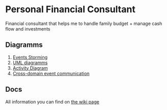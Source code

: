 # Personal Financial Consultant

Financial consultant that helps me to handle family budget + manage cash flow and investments

## Diagramms

1. [Events Storming](https://miro.com/app/board/o9J_krwFIEk=/)
2. [UML diagramms](https://drive.google.com/file/d/1vmckzChJR7RhM4oWry2-FIvt2dSfP8Se/view?usp=sharing)
3. [Activity Diagram](https://drive.google.com/file/d/1XGP78gpppnSafWCeLpIZtp59WIMAafqn/view?usp=sharing)
4. [Cross-domain event communication](https://sequencediagram.org/index.html#initialData=participant%20%23red%20Client%0A%0Aparticipantgroup%20Admin%20application%0A%20%20participantgroup%20%23lightblue%20**Application%20Layer**%0A%20%20%20%20participant%20%23green%20MonthService%0A%20%20%20%20participant%20%23green%20DomainEventsDispatcher%0A%20%20end%0A%0A%20%20participantgroup%20%23lightgreen%20**Domain%20Layer**%0A%0A%20%20%20%20participant%20%23green%20StartMonthService%0A%20%20%20%20participant%20%23green%20MonthStarted%0A%20%20%20%20participant%20%23green%20MonthEntity%0A%20%20%20%20participant%20%23green%20DomainEventPublisher%0A%20%20end%20%0A%0A%20%20participantgroup%20%23gray%20**Port**%0A%09participantgroup%20%23lightgray%20**DB%20Adapter**%0A%20%20%20%20%20%20participant%20%23green%20PGMonthRepository%0A%09end%0A%20%20%20%20%0A%20%20%20%20participantgroup%20%23lightgray%20**Event%20BUS%20Adapter**%0A%20%20%20%20%20%20participant%20%23green%20KafkaProducer%0A%20%20%20%20%20%20participant%20Serializer%0A%20%20%20%20end%0A%20%20end%0Aend%0A%0Aparticipantgroup%20Spending%20tracker%20application%0A%20%20participantgroup%20%23gray%20**Port**%0A%20%20%20%20participantgroup%20%23lightgray%20**Event%20BUS%20Adapter**%0A%20%20%20%20%20%20participant%20%23green%20KafkaMonthStartedConsumer%0A%20%20%20%20end%0A%20%20end%0A%20%20participantgroup%20%23lightblue%20**Application%20Layer**%0A%20%20%20%20participant%20%23blue%20ST_MonthService%0A%20%20%20%20participant%20%23blue%20ST_StartMonthCommand%0A%20%20end%0A%20%20%0A%20%20participantgroup%20%23lightgreen%20**Domain%20Layer**%0A%20%20%20%20participant%20%23blue%20ST_MonthEntity%0A%20%20end%0A%20%20%0A%20%20participantgroup%20%23gray%20**Port**%0A%20%20%20%20participantgroup%20%23lightgray%20**DB%20Adapter**%0A%20%20%20%20%20%20participant%20%23green%20ST_PGMonthRepository%0A%20%20%20%20end%0A%20%20end%0A%0Aend%0A%0AClient-%3E*PGMonthRepository%3Anew%0APGMonthRepository--%3EClient%3Arepository%0A%0AClient-%3E*KafkaProducer%3Anew%0AKafkaProducer--%3EClient%3Aproducer%0A%0AClient-%3EMonthService%3Acall(rpository%2C%20producer)%20%20%20%20%20%20%20%0A%0A%0AMonthService-%3E*DomainEventsDispatcher%3Anew(producer)%0ADomainEventsDispatcher--%3EMonthService%3Adispatcher%0AMonthService-%3EDomainEventPublisher%3Asubscribe(dispatcher)%0AMonthService-%3EStartMonthService%3Acall%0A%0AStartMonthService-%3E*MonthEntity%3Anew%0AMonthEntity--%3EStartMonthService%3AmonthEntity%0A%20%20%0AStartMonthService-%3E*MonthStarted%3Anew%0AMonthStarted--%3EStartMonthService%3Aevent%0AStartMonthService-%3EDomainEventPublisher%3Apublish(event)%0ADomainEventPublisher-%3EDomainEventsDispatcher%3Ahandle(event)%0ADomainEventsDispatcher-%3EKafkaProducer%3Aenqueue(event)%0AKafkaProducer-%3E*Serializer%3Aserialize(event)%0ASerializer--%3EKafkaProducer%3AeventPayload%0AKafkaProducer-%3EKafkaProducer%3Apush(eventPayload)%0A%0AStartMonthService--%3EMonthService%3AmonthEntity%0AMonthService-%3EPGMonthRepository%3Asave(monthEntity)%0AMonthService-%3EKafkaProducer%3AsendEvents%0A%0A%0Aabox%20over%20KafkaProducer%2CKafkaMonthStartedConsumer%3AMonthStarted%20Kafka%20message%0A%0A%0AKafkaMonthStartedConsumer-%3E*ST_PGMonthRepository%3Anew%0AKafkaMonthStartedConsumer%3C--ST_PGMonthRepository%3Arepository%0A%0AKafkaMonthStartedConsumer-%3E*ST_MonthService%3Anew(repository)%0AKafkaMonthStartedConsumer%3C--ST_MonthService%3AmonthService%0A%0AKafkaMonthStartedConsumer-%3E*ST_StartMonthCommand%3Anew%0AKafkaMonthStartedConsumer%3C--ST_StartMonthCommand%3AstartMonthCommand%0A%0AKafkaMonthStartedConsumer-%3EST_MonthService%3AstartMonth(startMonthCommand)%0A%0AST_MonthService-%3EST_MonthEntity%3Anew%0AST_MonthService%3C--ST_MonthEntity%3AmonthEntity%0A%0AST_MonthService-%3EST_PGMonthRepository%3Acreate(monthEntity)%0A%0A%0A)

## Docs

All information you can find on [the wiki page]( https://github.com/valexl/financial_consultant/wiki)